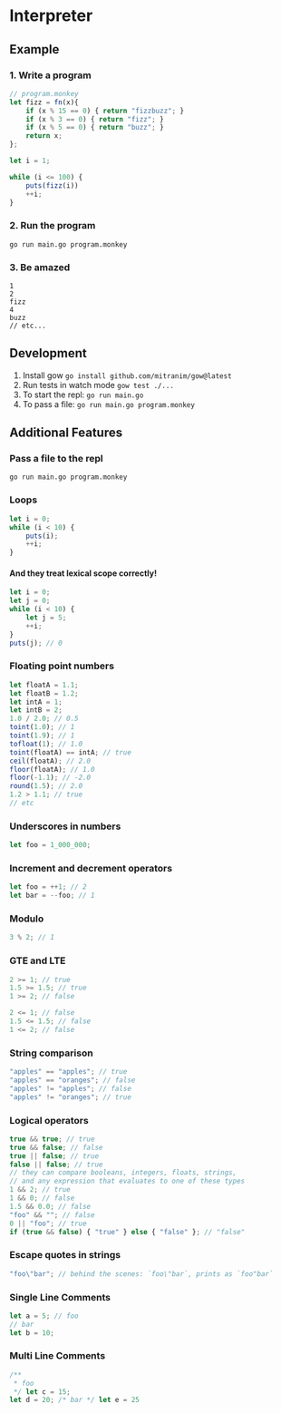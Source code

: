 # Interpreter

## Example

### 1. Write a program
```js
// program.monkey
let fizz = fn(x){
    if (x % 15 == 0) { return "fizzbuzz"; }
    if (x % 3 == 0) { return "fizz"; }
    if (x % 5 == 0) { return "buzz"; }
    return x;
};

let i = 1;

while (i <= 100) {
    puts(fizz(i))
    ++i;
}
```

### 2. Run the program

`go run main.go program.monkey`

### 3. Be amazed

```
1
2
fizz
4
buzz
// etc...
```

## Development

1. Install gow `go install github.com/mitranim/gow@latest`
2. Run tests in watch mode `gow test ./...`
3. To start the repl: `go run main.go`
4. To pass a file: `go run main.go program.monkey`


## Additional Features

### Pass a file to the repl
```
go run main.go program.monkey
```

### Loops
```js
let i = 0;
while (i < 10) {
    puts(i);
    ++i;
}
```

#### And they treat lexical scope correctly!
```js
let i = 0;
let j = 0;
while (i < 10) {
    let j = 5;
    ++i;
}
puts(j); // 0
```

### Floating point numbers
```js
let floatA = 1.1;
let floatB = 1.2;
let intA = 1;
let intB = 2;
1.0 / 2.0; // 0.5
toint(1.0); // 1
toint(1.9); // 1
tofloat(1); // 1.0
toint(floatA) == intA; // true
ceil(floatA); // 2.0
floor(floatA); // 1.0
floor(-1.1); // -2.0
round(1.5); // 2.0
1.2 > 1.1; // true
// etc
```

### Underscores in numbers
```js
let foo = 1_000_000; 
```

### Increment and decrement operators
```js
let foo = ++1; // 2
let bar = --foo; // 1
```

### Modulo
```js
3 % 2; // 1
```

### GTE and LTE
```js
2 >= 1; // true
1.5 >= 1.5; // true
1 >= 2; // false

2 <= 1; // false
1.5 <= 1.5; // false
1 <= 2; // false
```

### String comparison
```js
"apples" == "apples"; // true
"apples" == "oranges"; // false
"apples" != "apples"; // false
"apples" != "oranges"; // true
```

### Logical operators
```js
true && true; // true
true && false; // false
true || false; // true
false || false; // true
// they can compare booleans, integers, floats, strings,
// and any expression that evaluates to one of these types
1 && 2; // true
1 && 0; // false
1.5 && 0.0; // false
"foo" && ""; // false
0 || "foo"; // true
if (true && false) { "true" } else { "false" }; // "false"
```

### Escape quotes in strings
```js
"foo\"bar"; // behind the scenes: `foo\"bar`, prints as `foo"bar`
```

### Single Line Comments
```js
let a = 5; // foo
// bar
let b = 10;
```

### Multi Line Comments
```js
/**
 * foo
 */ let c = 15;
let d = 20; /* bar */ let e = 25
```
